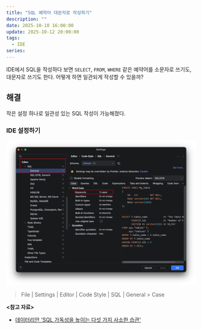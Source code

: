 ```yaml
---
title: "SQL 예약어 대문자로 작성하기"
description: ""
date: 2025-10-10 16:00:00
update: 2025-10-12 20:00:00
tags:
  - IDE
series:
---
```


IDE에서 SQL을 작성하다 보면 `SELECT`, `FROM`, `WHERE` 같은 예약어를 소문자로 쓰기도, 대문자로 쓰기도 한다. 어떻게 하면 일관되게 작성할 수 있을까?

## 해결

작은 설정 하나로 일관성 있는 SQL 작성이 가능해졌다.

### IDE 설정하기

![SQL 예약어 대문자로 자동완성](how-to-uppercase-sql-keywords.jpg)

> File | Settings | Editor | Code Style | SQL | General > Case

**<참고 자료>**

- [데이터리안 'SQL 가독성을 높이는 다섯 가지 사소한 습관'](https://datarian.io/blog/good-sql-code)
